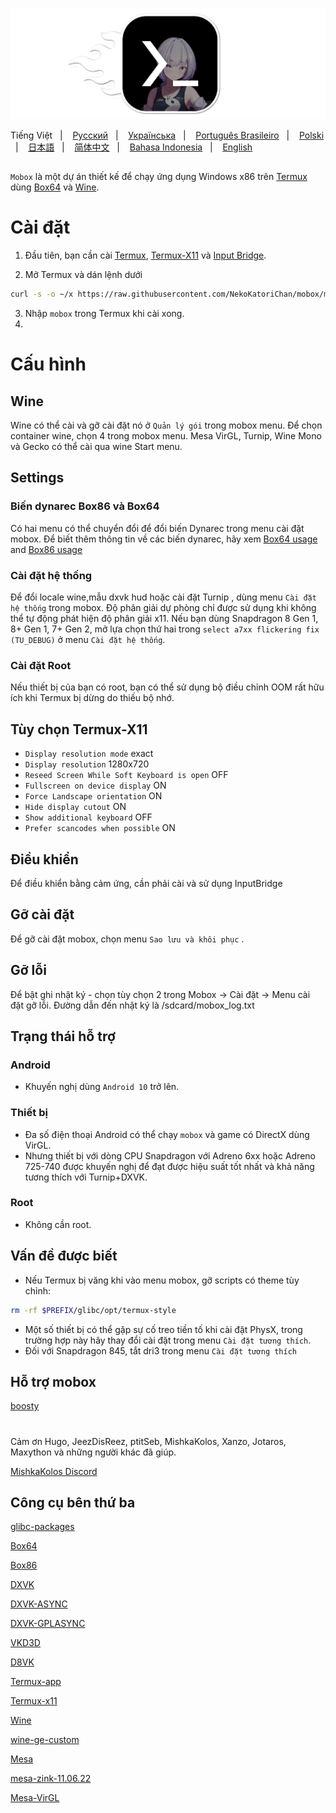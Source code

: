 ![logo](docs/img/logo.png "logo")

Tiếng Việt
&nbsp;&nbsp;| &nbsp;&nbsp;
<a href="https://github.com/olegos2/mobox/blob/main/README-ru.md">Русский</a>
&nbsp;&nbsp;| &nbsp;&nbsp;
<a href="https://github.com/olegos2/mobox/blob/main/README-ua.md">Українська</a>
&nbsp;&nbsp;| &nbsp;&nbsp;
<a href="https://github.com/olegos2/mobox/blob/main/README-pt_BR.md">Português Brasileiro</a>
&nbsp;&nbsp;| &nbsp;&nbsp;
<a href="https://github.com/olegos2/mobox/blob/main/README-pl.md">Polski</a>
&nbsp;&nbsp;| &nbsp;&nbsp;
<a href="https://github.com/olegos2/mobox/blob/main/README-ja.md">日本語</a>
&nbsp;&nbsp;| &nbsp;&nbsp;
<a href="https://github.com/olegos2/mobox/blob/main/README-zh_CN.md">简体中文</a>
&nbsp;&nbsp;| &nbsp;&nbsp;
<a href="https://github.com/olegos2/mobox/blob/main/README-id.md">Bahasa Indonesia</a>
&nbsp;&nbsp;| &nbsp;&nbsp;
<a href="https://github.com/NekoKatoriChan/mobox/blob/main/README.md">English</a>

##

`Mobox` là một dự án thiết kế để chạy ứng dụng Windows x86 trên [Termux](https://github.com/termux/termux-app) dùng [Box64](https://github.com/ptitSeb/box64) và [Wine](https://www.winehq.org/).

# Cài đặt
1. Đầu tiên, bạn cần cài
[Termux](https://f-droid.org/repo/com.termux_118.apk),
[Termux-X11](https://raw.githubusercontent.com/olegos2/mobox/main/components/termux-x11.apk) và
[Input Bridge](https://raw.githubusercontent.com/olegos2/mobox/main/components/inputbridge.apk).

2. Mở Termux và dán lệnh dưới

```bash
curl -s -o ~/x https://raw.githubusercontent.com/NekoKatoriChan/mobox/main/install && . ~/x
```

3. Nhập `mobox` trong Termux khi cài xong.
4. 
# Cấu hình
## Wine
Wine có thể cài và gỡ cài đặt nó ở `Quản lý gói` trong mobox menu.
Để chọn container wine, chọn 4 trong mobox menu.
Mesa VirGL, Turnip, Wine Mono và Gecko có thể cài qua wine Start menu.
## Settings
### Biến dynarec Box86 và Box64
Có hai menu có thể chuyển đổi để đổi biến Dynarec trong menu cài đặt mobox.
Để biết thêm thông tin về các biến dynarec, hãy xem [Box64 usage](https://github.com/ptitSeb/box64/blob/main/docs/USAGE.md) and [Box86 usage](https://github.com/ptitSeb/box86/blob/master/docs/USAGE.md)
### Cài đặt hệ thống
Để đổi locale wine,mẫu dxvk hud hoặc cài đặt Turnip , dùng menu `Cài đặt hệ thống` trong mobox.
Độ phân giải dự phòng chỉ được sử dụng khi không thể tự động phát hiện độ phân giải x11.
Nếu bạn dùng Snapdragon 8 Gen 1, 8+ Gen 1, 7+ Gen 2, mở lựa chọn thứ hai trong `select a7xx flickering fix (TU_DEBUG)` ở menu `Cài đặt hệ thống`.
### Cài đặt Root
Nếu thiết bị của bạn có root, bạn có thể sử dụng bộ điều chỉnh OOM rất hữu ích khi Termux bị dừng do thiếu bộ nhớ.
## Tùy chọn Termux-X11
* `Display resolution mode` exact
* `Display resolution` 1280x720
* `Reseed Screen While Soft Keyboard is open` OFF
* `Fullscreen on device display` ON
* `Force Landscape orientation` ON
* `Hide display cutout` ON
* `Show additional keyboard` OFF
* `Prefer scancodes when possible` ON
## Điều khiển
Để điều khiển bằng cảm ứng, cần phải cài và sử dụng InputBridge
## Gỡ cài đặt
Để gỡ cài đặt mobox, chọn menu `Sao lưu và khôi phục` .
## Gỡ lỗi
Để bật ghi nhật ký - chọn tùy chọn 2 trong Mobox -> Cài đặt -> Menu cài đặt gỡ lỗi. Đường dẫn đến nhật ký là /sdcard/mobox_log.txt

## Trạng thái hỗ trợ
### Android
* Khuyến nghị dùng `Android 10` trở lên.
### Thiết bị
* Đa số điện thoại Android có thể chạy `mobox` và game có DirectX dùng VirGL.
* Nhưng thiết bị với dòng CPU Snapdragon với Adreno 6xx hoặc Adreno 725-740 được khuyến nghị để đạt được hiệu suất tốt nhất và khả năng tương thích với Turnip+DXVK.
### Root
* Không cần root.

## Vấn đề được biết
* Nếu Termux bị văng khi vào menu mobox, gỡ scripts có theme tùy chỉnh:
```bash
rm -rf $PREFIX/glibc/opt/termux-style
```
* Một số thiết bị có thể gặp sự cố treo tiền tố khi cài đặt PhysX, trong trường hợp này hãy thay đổi cài đặt trong menu `Cài đặt tương thích`.
* Đối với Snapdragon 845, tắt dri3 trong menu `Cài đặt tương thích`

## Hỗ trợ mobox
[boosty](https://boosty.to/olegos/donate)

#
Cảm ơn Hugo, JeezDisReez, ptitSeb, MishkaKolos, Xanzo, Jotaros, Maxython và những người khác đã giúp.

[MishkaKolos Discord](https://discord.gg/ZAQnZzbCXq)


## Công cụ bên thứ ba

[glibc-packages](https://github.com/termux-pacman/glibc-packages)

[Box64](https://github.com/ptitSeb/box64)

[Box86](https://github.com/ptitSeb/box86)

[DXVK](https://github.com/doitsujin/dxvk)

[DXVK-ASYNC](https://github.com/Sporif/dxvk-async)

[DXVK-GPLASYNC](https://gitlab.com/Ph42oN/dxvk-gplasync)

[VKD3D](https://github.com/lutris/vkd3d)

[D8VK](https://github.com/AlpyneDreams/d8vk)

[Termux-app](https://github.com/termux/termux-app)

[Termux-x11](https://github.com/termux/termux-x11)

[Wine](https://wiki.winehq.org/Licensing)

[wine-ge-custom](https://github.com/GloriousEggroll/wine-ge-custom)

[Mesa](https://docs.mesa3d.org/license.html)

[mesa-zink-11.06.22](https://github.com/alexvorxx/mesa-zink-11.06.22)

[Mesa-VirGL](https://github.com/alexvorxx/Mesa-VirGL)


